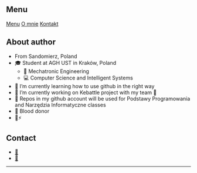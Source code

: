 ## Menu
[Menu](#menu) 
[O mnie](#about-author) 
[Kontakt](#contact)

## About author

- From Sandomierz, Poland
- 🎓 Student at AGH UST in Kraków, Poland
  - 🔧 Mechatronic Engineering
  - 💻 Computer Science and Intelligent Systems
- 🌱 I’m currently learning how to use github in the right way
- 🔭 I’m currently working on Kebattle project with my team :muscle:
- 📂 Repos in my github account will be used for Podstawy Programowania and Narzędzia Informatyczne classes
- 💉 Blood donor
- 🌈⚡

## Contact
* [📧](<ppaluch@student.agh.edu.pl>)
* [💌](<piotr.pal98@gmail.com>)
----------------------------------------------------
